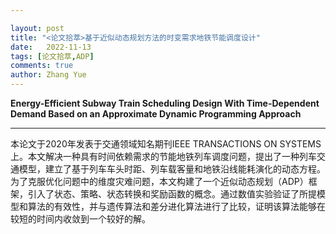 ```yaml
---

layout: post
title: "<论文拾萃>基于近似动态规划方法的时变需求地铁节能调度设计"
date:   2022-11-13
tags: [论文拾萃,ADP]
comments: true
author: Zhang Yue
---
```


**Energy-Efficient Subway Train Scheduling Design With Time-Dependent Demand Based on an Approximate Dynamic Programming Approach**

--------------

本论文于2020年发表于交通领域知名期刊IEEE TRANSACTIONS ON SYSTEMS上。本文解决一种具有时间依赖需求的节能地铁列车调度问题，提出了一种列车交通模型，建立了基于列车车头时距、列车载客量和地铁沿线能耗演化的动态方程。为了克服优化问题中的维度灾难问题，本文构建了一个近似动态规划（ADP）框架，引入了状态、策略、状态转换和奖励函数的概念。通过数值实验验证了所提模型和算法的有效性，并与遗传算法和差分进化算法进行了比较，证明该算法能够在较短的时间内收敛到一个较好的解。